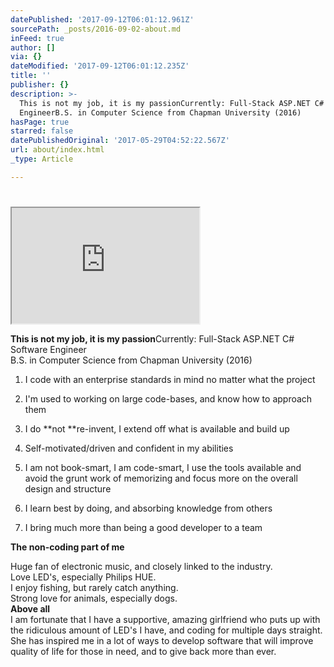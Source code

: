 ```yaml
---
datePublished: '2017-09-12T06:01:12.961Z'
sourcePath: _posts/2016-09-02-about.md
inFeed: true
author: []
via: {}
dateModified: '2017-09-12T06:01:12.235Z'
title: ''
publisher: {}
description: >-
  This is not my job, it is my passionCurrently: Full-Stack ASP.NET C# Software
  EngineerB.S. in Computer Science from Chapman University (2016)
hasPage: true
starred: false
datePublishedOriginal: '2017-05-29T04:52:22.567Z'
url: about/index.html
_type: Article

---
```

# 

<iframe src="https://the-grid.github.io/ed-userhtml/?g=eJyNVE1v4jAQPTe_wgpaqUgNIaQsJUCktrTaw0p76N5XJjbEwokj2xAo6n_v2CG0QFhhC5lk3rz5evFY6S2nSG8LOnE13Wg_UcqNnda_TKwU_bOm8iXnWC4o2iHnJoN_LI9Qr19sUHd_jMCQCC5k1ArD4fD11byYCUmo9GZCa5FFAeCU4IwggIRgr4g8Tuc6QkH3x8hBAmLNuSijlBFC85Fz8-HcOE6rlLgoqES7BqcPpylTwtY2W1OPpyXO1VzILEIrw5NgRb8yRi1K7eNc5IbUFPSL8jXVLMF36FEyzO_QG1B4b1SyOWTllXS2ZHtippmAfmDOUaAQBW5PrDRUc1heJt6vxHri_0DbkOZ6o1ynXpIyTm6DNpSzQ6YgT7F3GqE-VGVq5FRrmIkqcMLyBUwRXjsFJgSevnf1ykC9tu3yt0C9h-ZA3c7AGo5jhSbWdaHCs1DBxVC9ygC86BJxarQGgjqeZSUSlWBOb4NO0DazPgyvySgumGrpqRQT0DMKQVT1b69_SM_pECyXXiEZ6HrrWT0aFezQDCfLhRSrnIA--0Fv-vgwQh-Ap3O84vrE5QT_cxA-Pg0snrNFeoo-458Gz_cvQ4u3STfkU38qr3ZZKE4SCrM4gKp1Qt3tPj1P7y2-ZrUhGqh7gdkWqmgicnIK_oIO-mZXDWFrZm6Z4zQgi-ryqT2epmYbD7CC3Ma-vfViZ5zqjKNNxnM1cVOti8j3y7LslGFHyIUfDIdDf2MwrgFFHOeLiUtzuB_HM0G2yNJM3JOby5jNFcTIxD3TX21MOFYQtEECDVNw499sTcc-OMao8q8JjgZx7urGf1OWL49cL4duar0bPwtCb9sHCnvCYTpgTtOf2PkEj8YBeQ" height="185" style=""></iframe>

**This is not my job, it is my passion**Currently: Full-Stack ASP.NET C\# Software Engineer  
B.S. in Computer Science from Chapman University (2016)

1. I code with an enterprise standards in mind no matter what the project

1. I'm used to working on large code-bases, and know how to approach them
2. I do **not **re-invent, I extend off what is available and build up
3. Self-motivated/driven and confident in my abilities
4. I am not book-smart, I am code-smart, I use the tools available and avoid the grunt work of memorizing and focus more on the overall design and structure
5. I learn best by doing, and absorbing knowledge from others
6. I bring much more than being a good developer to a team

**The non-coding part of me**

Huge fan of electronic music, and closely linked to the industry.   
Love LED's, especially Philips HUE.  
I enjoy fishing, but rarely catch anything.  
Strong love for animals, especially dogs.  
**Above all**  
I am fortunate that I have a supportive, amazing girlfriend who puts up with the ridiculous amount of LED's I have, and coding for multiple days straight. She has inspired me in a lot of ways to develop software that will improve quality of life for those in need, and to give back more than ever.